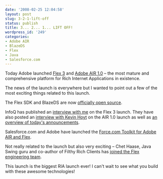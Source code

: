 ```yaml
---
date: '2008-02-25 12:04:58'
layout: post
slug: 3-2-1-lift-off
status: publish
title: 3... 2... 1... LIFT OFF!
wordpress_id: '249'
categories:
- Adobe AIR
- BlazeDS
- Flex
- Java
- Salesforce.com
---
```


Today Adobe launched [Flex 3](http://www.adobe.com/products/flex/) and [Adobe AIR 1.0](http://www.adobe.com/products/air/) – the most mature and comprehensive platform for Rich Internet Applications in existence.

The news of the launch is everywhere but I wanted to point out a few of the most exciting things related to this launch.

The Flex SDK and BlazeDS are now [officially open source](http://opensource.adobe.com).

InfoQ has published an [interview with me](http://www.infoq.com/news/2008/02/flex3-update) on the Flex 3 launch.  They have also posted an [interview with Kevin Hoyt](http://www.infoq.com/news/2008/02/air-1.0-overview) on the AIR 1.0 launch as well as [an overview of today's announcements](http://www.infoq.com/news/2008/02/air-flex-release).

Salesforce.com and Adobe have launched the [Force.com Toolkit for Adobe AIR and Flex](http://www.jamesward.org/wordpress/2008/02/25/announcing-the-forcecom-toolkit-for-adobe-air-and-flex/).

Not really related to the launch but also very exciting – Chet Haase, Java Swing guru and co-author of Filthy Rich Clients has [joined the Flex engineering team](http://graphics-geek.blogspot.com/2008/02/what-hello-world.html).

This launch is the biggest RIA launch ever!  I can't wait to see what you build with these awesome technologies!
